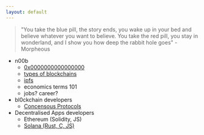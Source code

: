 ```yaml
---
layout: default
---
```


> "You take the blue pill, the story ends, you wake up in your bed and believe whatever you want to believe. You take the red pill, you stay in wonderland, and I show you how deep the rabbit hole goes" - Morpheous


- n00b
  - [0x0000000000000000](docs/0-intro-to-blockchain.md)
  - [types of blockchains](docs/1-blockchains-so-far.md)
  - [ipfs](docs/2-ipfs.md)
  - economics terms 101
  - jobs? career?
- bl0ckchain developers
  - [Concensous Protocols](docs/blockchain-developers/concensus-protocols.md)
- Decentralised Apps developers
  - Ethereum (Solidity, JS)
  - [Solana (Rust, C, JS)](docs/decentralised-app-developers-guide/solana-developers-guide.md)